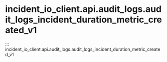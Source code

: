 # incident_io_client.api.audit_logs.audit_logs_incident_duration_metric_created_v1

::: incident_io_client.api.audit_logs.audit_logs_incident_duration_metric_created_v1
